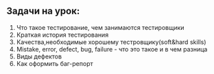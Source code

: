 ## Задачи на урок:

1. Что такое тестирование, чем занимаются тестировщики
2. Краткая история тестирования
3. Качества,необходимые хорошему тестровщику(soft&hard skills)
4. Mistake, error, defect, bug, failure - что это такое и в чем разница
5. Виды дефектов
6. Как оформить баг-репорт